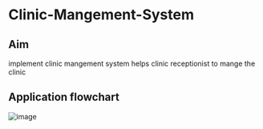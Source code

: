 # Clinic-Mangement-System
## Aim
implement clinic mangement system helps clinic receptionist to mange the clinic
## Application flowchart
![image](https://user-images.githubusercontent.com/104006521/188889162-76211870-b60a-4be3-aea8-7c6b1558a779.png)
